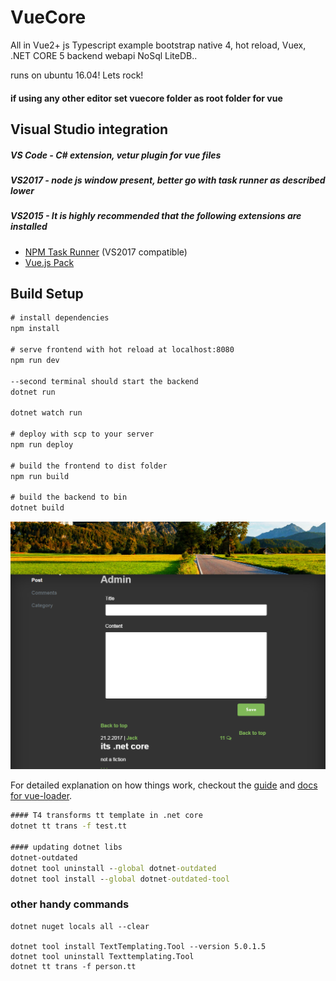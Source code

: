 # VueCore

All in Vue2+ js Typescript example bootstrap native 4, hot reload, Vuex, .NET CORE 5 backend  webapi NoSql LiteDB..

runs on ubuntu 16.04!
 Lets rock!
 
#### if using any other editor set vuecore folder as root folder for vue

## Visual Studio integration
##### VS Code - C# extension, vetur plugin for vue files
##### VS2017 - node js window present, better go with task runner as described lower
##### VS2015 - It is highly recommended that the following extensions are installed
- [NPM Task Runner](https://visualstudiogallery.msdn.microsoft.com/8f2f2cbc-4da5-43ba-9de2-c9d08ade4941) (VS2017 compatible)
- [Vue.js Pack](https://visualstudiogallery.msdn.microsoft.com/30fd019a-7b90-4f75-bb54-b8f49f18fbe1)



## Build Setup

``` cmd
# install dependencies
npm install

# serve frontend with hot reload at localhost:8080
npm run dev

--second terminal should start the backend
dotnet run

dotnet watch run

# deploy with scp to your server
npm run deploy

# build the frontend to dist folder
npm run build

# build the backend to bin
dotnet build 
```
![screenshot](/src/assets/screen1.png)

For detailed explanation on how things work, checkout the [guide](http://vuejs-templates.github.io/webpack/) and [docs for vue-loader](http://vuejs.github.io/vue-loader).
``` cmd
#### T4 transforms tt template in .net core
dotnet tt trans -f test.tt

#### updating dotnet libs
dotnet-outdated
dotnet tool uninstall --global dotnet-outdated
dotnet tool install --global dotnet-outdated-tool

```

### other handy commands
```
dotnet nuget locals all --clear

dotnet tool install TextTemplating.Tool --version 5.0.1.5
dotnet tool uninstall Texttemplating.Tool 
dotnet tt trans -f person.tt
```
